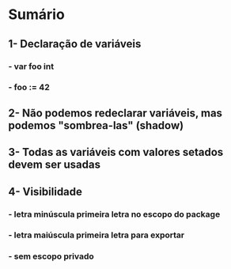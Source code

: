 # Sumário <br>

## 1- Declaração de variáveis <br>
### - var foo int
### - foo := 42

## 2- Não podemos redeclarar variáveis, mas podemos "sombrea-las" (shadow) <br>

## 3- Todas as variáveis com valores setados devem ser usadas <br>

## 4- Visibilidade <br>
### - letra minúscula primeira letra no escopo do package
### - letra maiúscula primeira letra para exportar
### - sem escopo privado
